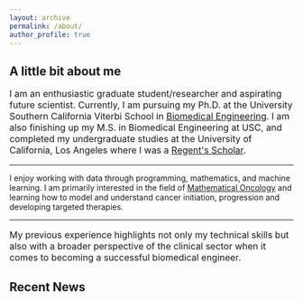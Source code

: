 ```yaml
---
layout: archive
permalink: /about/
author_profile: true
---
```


<h2 class="remove-whitespace">A little bit about me </h2>
<p style="font-size:16px"> I am an enthusiastic graduate student/researcher and aspirating future scientist. Currently, I am pursuing my Ph.D. at the University Southern California Viterbi School in <a href="https://bme.usc.edu/">Biomedical Engineering</a>. I am also finishing up my M.S. in Biomedical Engineering at USC, and completed my undergraduate studies at the University of California, Los Angeles where I was a <a href="https://prospective-ugstudents-ucla.academicworks.com/opportunities/284">Regent's Scholar</a>.
<hr>
<p>I enjoy working with data through programming, mathematics, and machine learning. I am primarily interested in the field of <a href="http://mathematical-oncology.org">Mathematical Oncology</a> and learning how to model and understand cancer initiation, progression and developing targeted therapies.
</p>
<hr>
<p style="font-size:16px"> My previous experience highlights not only my technical skills but also with a broader perspective of the clinical sector when it comes to becoming a successful biomedical engineer.</p>





<h2 class="remove-whitespace">Recent News</h2>

